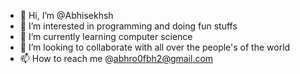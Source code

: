 - 👋 Hi, I’m @Abhisekhsh
- 👀 I’m interested in programming and doing fun stuffs
- 🌱 I’m currently learning computer science 
- 💞️ I’m looking to collaborate with all over the people's of the world 
- 📫 How to reach me @abhro0fbh2@gmail.com

<!---
Abhisekhsh/Abhisekhsh is a ✨ special ✨ repository because its `README.md` (this file) appears on your GitHub profile.
You can click the Preview link to take a look at your changes.
--->
